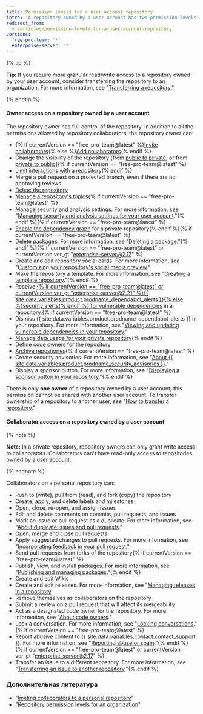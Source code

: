 ```yaml
---
title: Permission levels for a user account repository
intro: 'A repository owned by a user account has two permission levels: the *repository owner* and *collaborators*.'
redirect_from:
  - /articles/permission-levels-for-a-user-account-repository
versions:
  free-pro-team: '*'
  enterprise-server: '*'
---
```


{% tip %}

**Tip:** If you require more granular read/write access to a repository owned by your user account, consider transferring the repository to an organization. For more information, see "[Transferring a repository](/articles/transferring-a-repository)."

{% endtip %}

#### Owner access on a repository owned by a user account

The repository owner has full control of the repository. In addition to all the permissions allowed by repository collaborators, the repository owner can:

- {% if currentVersion == "free-pro-team@latest" %}[Invite collaborators](/articles/inviting-collaborators-to-a-personal-repository){% else %}[Add collaborators](/articles/inviting-collaborators-to-a-personal-repository){% endif %}
- Change the visibility of the repository (from [public to private](/articles/making-a-public-repository-private), or from [private to public](/articles/making-a-private-repository-public)){% if currentVersion == "free-pro-team@latest" %}
- [Limit interactions with a repository](/articles/limiting-interactions-with-your-repository){% endif %}
- Merge a pull request on a protected branch, even if there are no approving reviews
- [Delete the repository](/articles/deleting-a-repository)
- [Manage a repository's topics](/articles/classifying-your-repository-with-topics){% if currentVersion == "free-pro-team@latest" %}
- Manage security and analysis settings. For more information, see "[Managing security and analysis settings for your user account](/github/setting-up-and-managing-your-github-user-account/managing-security-and-analysis-settings-for-your-user-account)."{% endif %}{% if currentVersion == "free-pro-team@latest" %}
- [Enable the dependency graph](/github/visualizing-repository-data-with-graphs/exploring-the-dependencies-and-dependents-of-a-repository) for a private repository{% endif %}{% if currentVersion == "free-pro-team@latest" %}
- Delete packages. For more information, see "[Deleting a package](/github/managing-packages-with-github-packages/deleting-a-package)."{% endif %}{% if currentVersion == "free-pro-team@latest" or currentVersion ver_gt "enterprise-server@2.17" %}
- Create and edit repository social cards. For more information, see "[Customizing your repository's social media preview](/articles/customizing-your-repositorys-social-media-preview)."
- Make the repository a template. For more information, see "[Creating a template repository](/articles/creating-a-template-repository)."{% endif %}
- Receive [{% if currentVersion == "free-pro-team@latest" or currentVersion ver_gt "enterprise-server@2.21" %}{{ site.data.variables.product.prodname_dependabot_alerts }}{% else %}security alerts{% endif %} for vulnerable dependencies](/github/managing-security-vulnerabilities/about-alerts-for-vulnerable-dependencies) in a repository.{% if currentVersion == "free-pro-team@latest" %}
- Dismiss {{ site.data.variables.product.prodname_dependabot_alerts }} in your repository. For more information, see "[Viewing and updating vulnerable dependencies in your repository](/github/managing-security-vulnerabilities/viewing-and-updating-vulnerable-dependencies-in-your-repository)."
- [Manage data usage for your private repository](/github/understanding-how-github-uses-and-protects-your-data/managing-data-use-settings-for-your-private-repository){% endif %}
- [Define code owners for the repository](/articles/about-code-owners)
- [Archive repositories](/articles/about-archiving-repositories){% if currentVersion == "free-pro-team@latest" %}
- Create security advisories. For more information, see "[About {{ site.data.variables.product.prodname_security_advisories }}](/github/managing-security-vulnerabilities/about-github-security-advisories)."
- Display a sponsor button. For more information, see "[Displaying a sponsor button in your repository](/articles/displaying-a-sponsor-button-in-your-repository)."{% endif %}

There is only **one owner** of a repository owned by a user account; this permission cannot be shared with another user account. To transfer ownership of a repository to another user, see "[How to transfer a repository](/articles/how-to-transfer-a-repository)."

#### Collaborator access on a repository owned by a user account

{% note %}

**Note:** In a private repository, repository owners can only grant write access to collaborators. Collaborators can't have read-only access to repositories owned by a user account.

{% endnote %}

Collaborators on a personal repository can:

- Push to (write), pull from (read), and fork (copy) the repository
- Create, apply, and delete labels and milestones
- Open, close, re-open, and assign issues
- Edit and delete comments on commits, pull requests, and issues
- Mark an issue or pull request as a duplicate. For more information, see "[About duplicate issues and pull requests](/articles/about-duplicate-issues-and-pull-requests)."
- Open, merge and close pull requests
- Apply suggested changes to pull requests. For more information, see "[Incorporating feedback in your pull request](/articles/incorporating-feedback-in-your-pull-request)."
- Send pull requests from forks of the repository{% if currentVersion == "free-pro-team@latest" %}
- Publish, view, and install packages. For more information, see "[Publishing and managing packages](/github/managing-packages-with-github-packages/publishing-and-managing-packages)."{% endif %}
- Create and edit Wikis
- Create and edit releases. For more information, see "[Managing releases in a repository](/github/administering-a-repository/managing-releases-in-a-repository).
- Remove themselves as collaborators on the repository
- Submit a review on a pull request that will affect its mergeability
- Act as a designated code owner for the repository. For more information, see "[About code owners](/articles/about-code-owners)."
- Lock a conversation. For more information, see "[Locking conversations](/articles/locking-conversations)."{% if currentVersion == "free-pro-team@latest" %}
- Report abusive content to {{ site.data.variables.contact.contact_support }}. For more information, see "[Reporting abuse or spam](/articles/reporting-abuse-or-spam)."{% endif %}
{% if currentVersion == "free-pro-team@latest" or currentVersion ver_gt "enterprise-server@2.17" %}
- Transfer an issue to a different repository. For more information, see "[Transferring an issue to another repository](/articles/transferring-an-issue-to-another-repository)."{% endif %}

### Дополнительная литература

- "[Inviting collaborators to a personal repository](/articles/inviting-collaborators-to-a-personal-repository)"
- "[Repository permission levels for an organization](/articles/repository-permission-levels-for-an-organization)"
